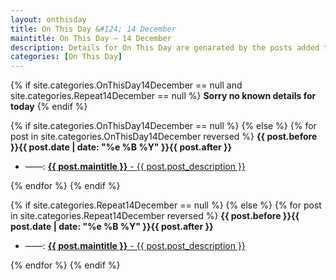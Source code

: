 ```yaml
---
layout: onthisday
title: On This Day &#124; 14 December
maintitle: On This Day — 14 December
description: Details for On This Day are genarated by the posts added to the website so the content is subject to changes/updates over time.
categories: [On This Day]
---
```


{% if site.categories.OnThisDay14December == null and site.categories.Repeat14December == null %}
<strong>Sorry no known details for today</strong>
{% endif %}

{% if site.categories.OnThisDay14December == null %}
{% else %}
{% for post in site.categories.OnThisDay14December reversed %}
<strong>{{ post.before }}{{ post.date | date: "%e %B %Y" }}{{ post.after }}</strong>
<ul>
<li> ——: <a class="{{ post.class }}" href="{{ post.url }}"><strong>{{ post.maintitle }}</strong> - {{ post.post_description }}</a></li>
</ul>
{% endfor %}
{% endif %}

{% if site.categories.Repeat14December == null %}
{% else %}
{% for post in site.categories.Repeat14December reversed %}
<strong>{{ post.before }}{{ post.date | date: "%e %B %Y" }}{{ post.after }}</strong>
<ul>
<li> ——: <a class="{{ post.class }}" href="{{ post.url }}"><strong>{{ post.maintitle }}</strong> - {{ post.post_description }}</a></li>
</ul>
{% endfor %}
{% endif %}
